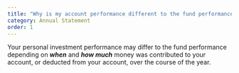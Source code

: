 ```yaml
---
title: "Why is my account performance different to the fund performance? "
category: Annual Statement
order: 1
---
```


Your personal investment performance may differ to the fund performance depending on **_when_** and **_how much_** money was contributed to your account, or deducted from your account, over the course of the year.
